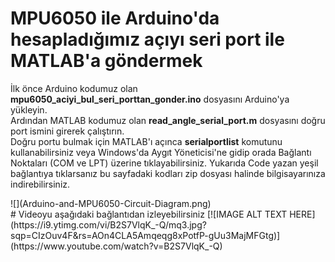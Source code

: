 # MPU6050 ile Arduino'da hesapladığımız açıyı seri port ile MATLAB'a göndermek
<p> İlk önce Arduino kodumuz olan <b>mpu6050_aciyi_bul_seri_porttan_gonder.ino</b> dosyasını Arduino'ya yükleyin.<br> 
Ardından MATLAB kodumuz olan <b>read_angle_serial_port.m</b> dosyasını doğru port ismini girerek çalıştırın.<br> 
Doğru portu bulmak için MATLAB'ı açınca <b>serialportlist</b> komutunu kullanabilirsiniz veya Windows'da Aygıt Yöneticisi'ne gidip orada Bağlantı Noktaları (COM ve LPT) üzerine tıklayabilirsiniz. 
Yukarıda Code yazan yeşil bağlantıya tıklarsanız bu sayfadaki kodları zip dosyası halinde bilgisayarınıza indirebilirsiniz. </p>
![](Arduino-and-MPU6050-Circuit-Diagram.png) <br>
# Videoyu aşağıdaki bağlantıdan izleyebilirsiniz 
[![IMAGE ALT TEXT HERE](https://i9.ytimg.com/vi/B2S7VlqK_-Q/mq3.jpg?sqp=CIzOuv4F&rs=AOn4CLA5Amqeqg8xPotfP-gUu3MajMFGtg)](https://www.youtube.com/watch?v=B2S7VlqK_-Q)</br></br>
